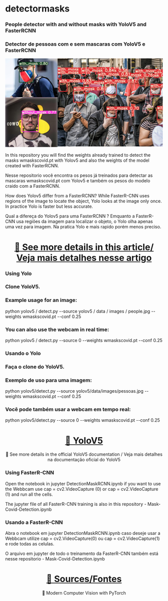 # detectormasks
<h3> People detector with and without masks with YoloV5 and FasterRCNN </h3>
<h3> Detector de pessoas com e sem mascaras com YoloV5 e FasterRCNN </h3>

![plot](./imgreadm.png)

<p> In this repository you will find the weights already trained to detect the masks wmaskscovid.pt with Yolov5 and also the weights of the model created with FasterRCNN. <p>

<p>Nesse repositorio você encontra os pesos já treinados para detectar as mascaras wmaskscovid.pt com Yolov5 e também os pesos do modelo craido com a FasterRCNN.<p>
    
<p> How does Yolov5 differ from a FasterRCNN?
While FasterR-CNN uses regions of the image to locate the object, Yolo looks at the image only once. In practice Yolo is faster but less accurate. <p>

<p>Qual a difereça do Yolov5 para uma FasterRCNN ?
Emquanto a FasterR-CNN usa regiões da imagem para localizar o objeto, o Yolo olha apenas uma vez para imagem. Na pratica Yolo e mais rapido porém menos preciso.<p>
    
    
<h1 align="center">
    <a href="https://towardsdatascience.com/r-cnn-fast-r-cnn-faster-r-cnn-yolo-object-detection-algorithms-36d53571365e">🔗 See more details in this article/ Veja mais detalhes nesse artigo</a>
</h1>

<h3> Using Yolo </h3>
<h3> Clone YoloV5. </h3>

<h3> Example usage for an image: </h3>

<p> python yolov5 / detect.py --source yolov5 / data / images / people.jpg --weights wmaskscovid.pt --conf 0.25 </p>

<h3> You can also use the webcam in real time: </h3>

python yolov5 / detect.py --source 0 --weights wmaskscovid.pt --conf 0.25

<h3>Usando o Yolo</h3>
<h3>Faça o clone do YoloV5.</h3>

<h3>Exemplo de uso para uma imagem: </h3>

<p> python yolov5/detect.py --source yolov5/data/images/pessoas.jpg --weights wmaskscovid.pt --conf 0.25 </p>

<h3> Você pode também usar a webcam em tempo real: </h3>

python yolov5/detect.py --source 0 --weights wmaskscovid.pt --conf 0.25

<h1 align="center">
    <a href="https://github.com/ultralytics/yolov5">🔗 YoloV5</a>
</h1>
<p align="center">🚀 See more details in the official YoloV5 documentation / Veja mais detalhes na documentação oficial do YoloV5</p>

<h3> Using FasterR-CNN </h3>
<p> Open the notebook in jupyter DetectionMaskRCNN.ipynb if you want to use the Webbcam use cap = cv2.VideoCapture (0) or cap = cv2.VideoCapture (1) and run all the cells. </p>
<p> The jupyter file of all FasterR-CNN training is also in this repository - Mask-Covid-Detection.ipynb </p>

<h3>Usando a FasterR-CNN</h3>
<p> Abra o notebook em jupyter DetectionMaskRCNN.ipynb caso deseje usar a Webbcam utilize cap = cv2.VideoCapture(0) ou cap = cv2.VideoCapture(1) e rode todas as celulas.</p>
<p>O arquivo em jupyter de todo o treinamento da FasterR-CNN também está nesse repositorio - Mask-Covid-Detection.ipynb</p>


<h1 align="center">
    <a href="https://www.packtpub.com/product/modern-computer-vision-with-pytorch/9781839213472">🔗 Sources/Fontes</a>
</h1>
<p align="center">🚀 Modern Computer Vision with PyTorch
</p>
